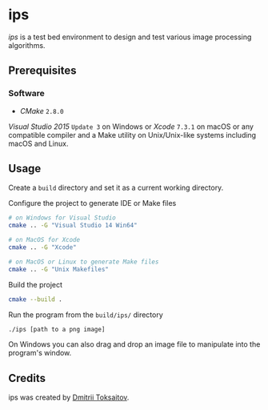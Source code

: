 ips
===

*ips* is a test bed environment to design and test various image processing
algorithms.

## Prerequisites

### Software

* *CMake* `2.8.0`

*Visual Studio 2015* `Update 3` on Windows or *Xcode* `7.3.1` on macOS or any
compatible compiler and a Make utility on Unix/Unix-like systems including macOS
and Linux.

## Usage

Create a `build` directory and set it as a current working directory.

Configure the project to generate IDE or Make files

```bash
# on Windows for Visual Studio
cmake .. -G "Visual Studio 14 Win64"

# on MacOS for Xcode
cmake .. -G "Xcode"

# on MacOS or Linux to generate Make files
cmake .. -G "Unix Makefiles"
```

Build the project

```bash
cmake --build .
```

Run the program from the `build/ips/` directory

```bash
./ips [path to a png image]
```

On Windows you can also drag and drop an image file to manipulate into the
program's window.

## Credits

ips was created by [Dmitrii Toksaitov](https://github.com/toksaitov).

